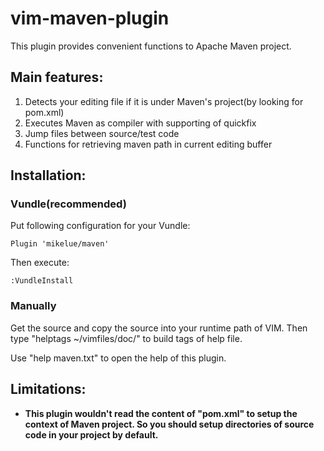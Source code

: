 # vim-maven-plugin
This plugin provides convenient functions to Apache Maven project.

## Main features:
1. Detects your editing file if it is under Maven's project(by looking for pom.xml)
1. Executes Maven as compiler with supporting of quickfix
1. Jump files between source/test code
1. Functions for retrieving maven path in current editing buffer

## Installation:

### Vundle(recommended)
Put following configuration for your Vundle:
```vim
Plugin 'mikelue/maven'
```

Then execute:
```vim
:VundleInstall
```

### Manually
Get the source and copy the source into your runtime path of VIM.
Then type "helptags ~/vimfiles/doc/" to build tags of help file.

Use "help maven.txt" to open the help of this plugin.

## Limitations:
* **This plugin wouldn't read the content of "pom.xml" to setup the context of Maven project.
So you should setup directories of source code in your project by default.**
